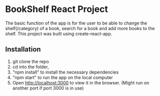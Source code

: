 # BookShelf React Project

The basic function of the app is for the user to be able to change the shelf(/category) of a book, search for a book and add more books to the shelf. This project was built using create-react-app.

## Installation

1. git clone the repo
2. cd into the folder,
3. "npm install" to install the necessary dependencies
4. "npm start" to run the app on the local computer
5. Open [http://localhost:3000](http://localhost:3000) to view it in the browser. (Might run on another port if port 3000 is in use)
